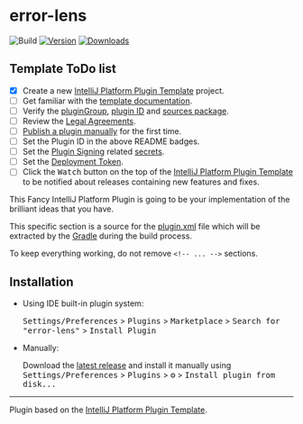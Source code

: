 # error-lens

![Build](https://github.com/IoaNNUwU/error-lens/workflows/Build/badge.svg)
[![Version](https://img.shields.io/jetbrains/plugin/v/PLUGIN_ID.svg)](https://plugins.jetbrains.com/plugin/PLUGIN_ID)
[![Downloads](https://img.shields.io/jetbrains/plugin/d/PLUGIN_ID.svg)](https://plugins.jetbrains.com/plugin/PLUGIN_ID)

## Template ToDo list

- [X]  Create a new [IntelliJ Platform Plugin Template][template] project.
- [ ]  Get familiar with the [template documentation][template].
- [ ]  Verify the [pluginGroup](./gradle.properties), [plugin ID](./src/main/resources/META-INF/plugin.xml) and [sources package](./src/main/kotlin).
- [ ]  Review the [Legal Agreements](https://plugins.jetbrains.com/docs/marketplace/legal-agreements.html?from=IJPluginTemplate).
- [ ]  [Publish a plugin manually](https://plugins.jetbrains.com/docs/intellij/publishing-plugin.html?from=IJPluginTemplate) for the first time.
- [ ]  Set the Plugin ID in the above README badges.
- [ ]  Set the [Plugin Signing](https://plugins.jetbrains.com/docs/intellij/plugin-signing.html?from=IJPluginTemplate) related [secrets](https://github.com/JetBrains/intellij-platform-plugin-template#environment-variables).
- [ ]  Set the [Deployment Token](https://plugins.jetbrains.com/docs/marketplace/plugin-upload.html?from=IJPluginTemplate).
- [ ]  Click the <kbd>Watch</kbd> button on the top of the [IntelliJ Platform Plugin Template][template] to be notified about releases containing new features and fixes.

<!-- Plugin description -->

This Fancy IntelliJ Platform Plugin is going to be your implementation of the brilliant ideas that you have.

This specific section is a source for the [plugin.xml](/src/main/resources/META-INF/plugin.xml) file which will be extracted by the [Gradle](/build.gradle.kts) during the build process.

To keep everything working, do not remove `<!-- ... -->` sections.

<!-- Plugin description end -->

## Installation

- Using IDE built-in plugin system:

  <kbd>Settings/Preferences</kbd> > <kbd>Plugins</kbd> > <kbd>Marketplace</kbd> > <kbd>Search for "error-lens"</kbd> >
  <kbd>Install Plugin</kbd>
- Manually:

  Download the [latest release](https://github.com/IoaNNUwU/error-lens/releases/latest) and install it manually using
  <kbd>Settings/Preferences</kbd> > <kbd>Plugins</kbd> > <kbd>⚙️</kbd> > <kbd>Install plugin from disk...</kbd>

---

Plugin based on the [IntelliJ Platform Plugin Template][template].

[template]: https://github.com/JetBrains/intellij-platform-plugin-template
